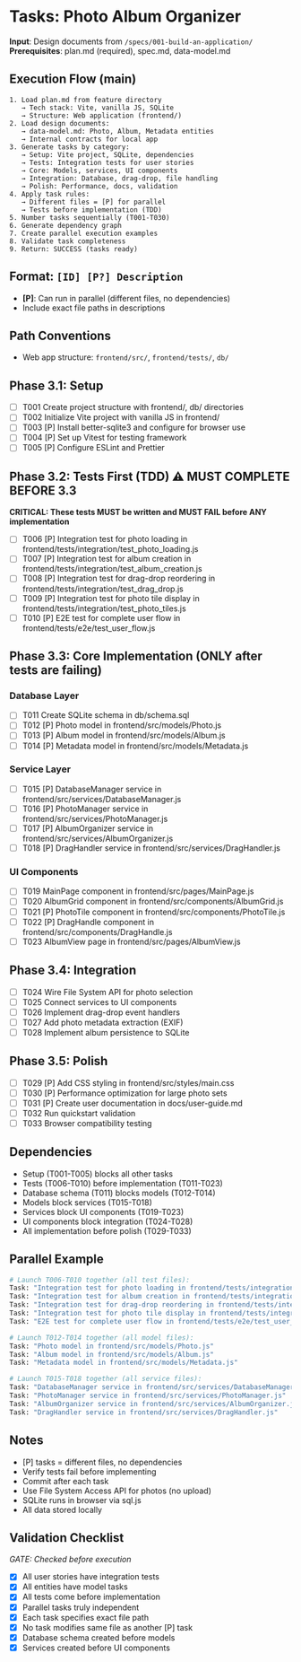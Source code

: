 # Tasks: Photo Album Organizer

**Input**: Design documents from `/specs/001-build-an-application/`
**Prerequisites**: plan.md (required), spec.md, data-model.md

## Execution Flow (main)
```
1. Load plan.md from feature directory
   → Tech stack: Vite, vanilla JS, SQLite
   → Structure: Web application (frontend/)
2. Load design documents:
   → data-model.md: Photo, Album, Metadata entities
   → Internal contracts for local app
3. Generate tasks by category:
   → Setup: Vite project, SQLite, dependencies
   → Tests: Integration tests for user stories
   → Core: Models, services, UI components
   → Integration: Database, drag-drop, file handling
   → Polish: Performance, docs, validation
4. Apply task rules:
   → Different files = [P] for parallel
   → Tests before implementation (TDD)
5. Number tasks sequentially (T001-T030)
6. Generate dependency graph
7. Create parallel execution examples
8. Validate task completeness
9. Return: SUCCESS (tasks ready)
```

## Format: `[ID] [P?] Description`
- **[P]**: Can run in parallel (different files, no dependencies)
- Include exact file paths in descriptions

## Path Conventions
- Web app structure: `frontend/src/`, `frontend/tests/`, `db/`

## Phase 3.1: Setup
- [ ] T001 Create project structure with frontend/, db/ directories
- [ ] T002 Initialize Vite project with vanilla JS in frontend/
- [ ] T003 [P] Install better-sqlite3 and configure for browser use
- [ ] T004 [P] Set up Vitest for testing framework
- [ ] T005 [P] Configure ESLint and Prettier

## Phase 3.2: Tests First (TDD) ⚠️ MUST COMPLETE BEFORE 3.3
**CRITICAL: These tests MUST be written and MUST FAIL before ANY implementation**
- [ ] T006 [P] Integration test for photo loading in frontend/tests/integration/test_photo_loading.js
- [ ] T007 [P] Integration test for album creation in frontend/tests/integration/test_album_creation.js
- [ ] T008 [P] Integration test for drag-drop reordering in frontend/tests/integration/test_drag_drop.js
- [ ] T009 [P] Integration test for photo tile display in frontend/tests/integration/test_photo_tiles.js
- [ ] T010 [P] E2E test for complete user flow in frontend/tests/e2e/test_user_flow.js

## Phase 3.3: Core Implementation (ONLY after tests are failing)
### Database Layer
- [ ] T011 Create SQLite schema in db/schema.sql
- [ ] T012 [P] Photo model in frontend/src/models/Photo.js
- [ ] T013 [P] Album model in frontend/src/models/Album.js
- [ ] T014 [P] Metadata model in frontend/src/models/Metadata.js

### Service Layer
- [ ] T015 [P] DatabaseManager service in frontend/src/services/DatabaseManager.js
- [ ] T016 [P] PhotoManager service in frontend/src/services/PhotoManager.js
- [ ] T017 [P] AlbumOrganizer service in frontend/src/services/AlbumOrganizer.js
- [ ] T018 [P] DragHandler service in frontend/src/services/DragHandler.js

### UI Components
- [ ] T019 MainPage component in frontend/src/pages/MainPage.js
- [ ] T020 AlbumGrid component in frontend/src/components/AlbumGrid.js
- [ ] T021 [P] PhotoTile component in frontend/src/components/PhotoTile.js
- [ ] T022 [P] DragHandle component in frontend/src/components/DragHandle.js
- [ ] T023 AlbumView page in frontend/src/pages/AlbumView.js

## Phase 3.4: Integration
- [ ] T024 Wire File System API for photo selection
- [ ] T025 Connect services to UI components
- [ ] T026 Implement drag-drop event handlers
- [ ] T027 Add photo metadata extraction (EXIF)
- [ ] T028 Implement album persistence to SQLite

## Phase 3.5: Polish
- [ ] T029 [P] Add CSS styling in frontend/src/styles/main.css
- [ ] T030 [P] Performance optimization for large photo sets
- [ ] T031 [P] Create user documentation in docs/user-guide.md
- [ ] T032 Run quickstart validation
- [ ] T033 Browser compatibility testing

## Dependencies
- Setup (T001-T005) blocks all other tasks
- Tests (T006-T010) before implementation (T011-T023)
- Database schema (T011) blocks models (T012-T014)
- Models block services (T015-T018)
- Services block UI components (T019-T023)
- UI components block integration (T024-T028)
- All implementation before polish (T029-T033)

## Parallel Example
```bash
# Launch T006-T010 together (all test files):
Task: "Integration test for photo loading in frontend/tests/integration/test_photo_loading.js"
Task: "Integration test for album creation in frontend/tests/integration/test_album_creation.js"
Task: "Integration test for drag-drop reordering in frontend/tests/integration/test_drag_drop.js"
Task: "Integration test for photo tile display in frontend/tests/integration/test_photo_tiles.js"
Task: "E2E test for complete user flow in frontend/tests/e2e/test_user_flow.js"

# Launch T012-T014 together (all model files):
Task: "Photo model in frontend/src/models/Photo.js"
Task: "Album model in frontend/src/models/Album.js"
Task: "Metadata model in frontend/src/models/Metadata.js"

# Launch T015-T018 together (all service files):
Task: "DatabaseManager service in frontend/src/services/DatabaseManager.js"
Task: "PhotoManager service in frontend/src/services/PhotoManager.js"
Task: "AlbumOrganizer service in frontend/src/services/AlbumOrganizer.js"
Task: "DragHandler service in frontend/src/services/DragHandler.js"
```

## Notes
- [P] tasks = different files, no dependencies
- Verify tests fail before implementing
- Commit after each task
- Use File System Access API for photos (no upload)
- SQLite runs in browser via sql.js
- All data stored locally

## Validation Checklist
*GATE: Checked before execution*

- [x] All user stories have integration tests
- [x] All entities have model tasks
- [x] All tests come before implementation
- [x] Parallel tasks truly independent
- [x] Each task specifies exact file path
- [x] No task modifies same file as another [P] task
- [x] Database schema created before models
- [x] Services created before UI components